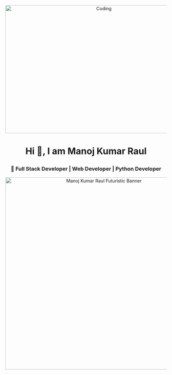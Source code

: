 <p align="center">
<img alt="Coding" width="600" height="400" src="https://www.simontechway.com/wp-content/uploads/2020/04/dev-gif.gif">
</p>

# <p align="center"> Hi 👋, I am Manoj Kumar Raul </p>  
### <p align="center"> 🚀 Full Stack Developer | Web Developer | Python Developer </p>  


<p align="center">
  <img width="600" src=https://media4.giphy.com/media/v1.Y2lkPTc5MGI3NjExYnFmZTVoOThqNm04aXN2MzNsNDkzbjQzb2Q0MnlmazdzbDg2bWVwOSZlcD12MV9pbnRlcm5hbF9naWZfYnlfaWQmY3Q9Zw/f3iwJFOVOwuy7K6FFw/giphy.gif alt="Manoj Kumar Raul Futuristic Banner"/>
</p>

